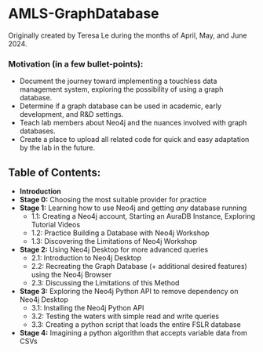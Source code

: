 # AMLS-GraphDatabase
Originally created by Teresa Le during the months of April, May, and June 2024.

### Motivation (in a few bullet-points):
- Document the journey toward implementing a touchless data management system, exploring the possibility of using a graph database.
- Determine if a graph database can be used in academic, early development, and R&D settings.
- Teach lab members about Neo4j and the nuances involved with graph databases.
- Create a place to upload all related code for quick and easy adaptation by the lab in the future.

## Table of Contents:
* **Introduction**
* **Stage 0:** Choosing the most suitable provider for practice
* **Stage 1:** Learning how to use Neo4j and getting _any_ database running
  - 1.1: Creating a Neo4j account, Starting an AuraDB Instance, Exploring Tutorial Videos
  - 1.2: Practice Building a Database with Neo4j Workshop
  - 1.3: Discovering the Limitations of Neo4j Workshop
* **Stage 2:** Using Neo4j Desktop for more advanced queries
  - 2.1: Introduction to Neo4j Desktop
  - 2.2: Recreating the Graph Database (+ additional desired features) using the Neo4j Browser
  - 2.3: Discussing the Limitations of this Method
* **Stage 3:** Exploring the Neo4j Python API to remove dependency on Neo4j Desktop
  - 3.1: Installing the Neo4j Python API
  - 3.2: Testing the waters with simple read and write queries
  - 3.3: Creating a python script that loads the entire FSLR database
* **Stage 4:** Imagining a python algorithm that accepts variable data from CSVs

